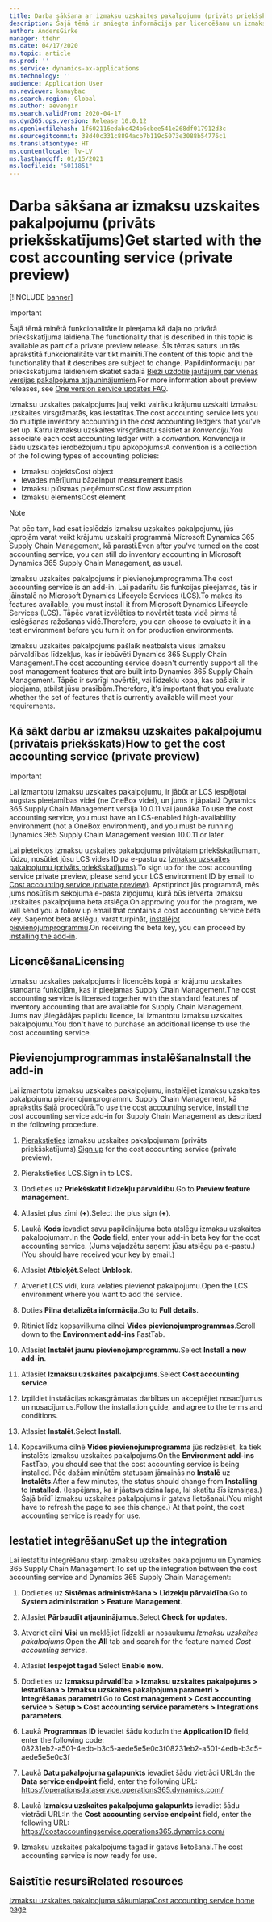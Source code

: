 ```yaml
---
title: Darba sākšana ar izmaksu uzskaites pakalpojumu (privāts priekšskatījums)
description: Šajā tēmā ir sniegta informācija par licencēšanu un izmaksu uzskaites pakalpojuma instalēšanas instrukcijām.
author: AndersGirke
manager: tfehr
ms.date: 04/17/2020
ms.topic: article
ms.prod: ''
ms.service: dynamics-ax-applications
ms.technology: ''
audience: Application User
ms.reviewer: kamaybac
ms.search.region: Global
ms.author: aevengir
ms.search.validFrom: 2020-04-17
ms.dyn365.ops.version: Release 10.0.12
ms.openlocfilehash: 1f602116edabc424b6cbee541e268df017912d3c
ms.sourcegitcommit: 38d40c331c8894acb7b119c5073e3088b54776c1
ms.translationtype: HT
ms.contentlocale: lv-LV
ms.lasthandoff: 01/15/2021
ms.locfileid: "5011851"
---
```

# <a name="get-started-with-the-cost-accounting-service-private-preview"></a><span data-ttu-id="c3e7d-103">Darba sākšana ar izmaksu uzskaites pakalpojumu (privāts priekšskatījums)</span><span class="sxs-lookup"><span data-stu-id="c3e7d-103">Get started with the cost accounting service (private preview)</span></span>

[!INCLUDE [banner](../includes/banner.md)]

> [!IMPORTANT]
> <span data-ttu-id="c3e7d-104">Šajā tēmā minētā funkcionalitāte ir pieejama kā daļa no privātā priekšskatījuma laidiena.</span><span class="sxs-lookup"><span data-stu-id="c3e7d-104">The functionality that is described in this topic is available as part of a private preview release.</span></span> <span data-ttu-id="c3e7d-105">Šīs tēmas saturs un tās aprakstītā funkcionalitāte var tikt mainīti.</span><span class="sxs-lookup"><span data-stu-id="c3e7d-105">The content of this topic and the functionality that it describes are subject to change.</span></span> <span data-ttu-id="c3e7d-106">Papildinformāciju par priekšskatījuma laidieniem skatiet sadaļā [Bieži uzdotie jautājumi par vienas versijas pakalpojuma atjauninājumiem](../../fin-ops-core/fin-ops/get-started/one-version.md).</span><span class="sxs-lookup"><span data-stu-id="c3e7d-106">For more information about preview releases, see [One version service updates FAQ](../../fin-ops-core/fin-ops/get-started/one-version.md).</span></span>

<span data-ttu-id="c3e7d-107">Izmaksu uzskaites pakalpojums ļauj veikt vairāku krājumu uzskaiti izmaksu uzskaites virsgrāmatās, kas iestatītas.</span><span class="sxs-lookup"><span data-stu-id="c3e7d-107">The cost accounting service lets you do multiple inventory accounting in the cost accounting ledgers that you've set up.</span></span> <span data-ttu-id="c3e7d-108">Katru izmaksu uzskaites virsgrāmatu saistiet ar *konvenciju*.</span><span class="sxs-lookup"><span data-stu-id="c3e7d-108">You associate each cost accounting ledger with a *convention*.</span></span> <span data-ttu-id="c3e7d-109">Konvencija ir šādu uzskaites ierobežojumu tipu apkopojums:</span><span class="sxs-lookup"><span data-stu-id="c3e7d-109">A convention is a collection of the following types of accounting policies:</span></span>

- <span data-ttu-id="c3e7d-110">Izmaksu objekts</span><span class="sxs-lookup"><span data-stu-id="c3e7d-110">Cost object</span></span>
- <span data-ttu-id="c3e7d-111">Ievades mērījumu bāze</span><span class="sxs-lookup"><span data-stu-id="c3e7d-111">Input measurement basis</span></span>
- <span data-ttu-id="c3e7d-112">Izmaksu plūsmas pieņēmums</span><span class="sxs-lookup"><span data-stu-id="c3e7d-112">Cost flow assumption</span></span>
- <span data-ttu-id="c3e7d-113">Izmaksu elements</span><span class="sxs-lookup"><span data-stu-id="c3e7d-113">Cost element</span></span>

> [!NOTE]
> <span data-ttu-id="c3e7d-114">Pat pēc tam, kad esat ieslēdzis izmaksu uzskaites pakalpojumu, jūs joprojām varat veikt krājumu uzskaiti programmā Microsoft Dynamics 365 Supply Chain Management, kā parasti.</span><span class="sxs-lookup"><span data-stu-id="c3e7d-114">Even after you've turned on the cost accounting service, you can still do  inventory accounting in Microsoft Dynamics 365 Supply Chain Management, as usual.</span></span>

<span data-ttu-id="c3e7d-115">Izmaksu uzskaites pakalpojums ir pievienojumprogramma.</span><span class="sxs-lookup"><span data-stu-id="c3e7d-115">The cost accounting service is an add-in.</span></span> <span data-ttu-id="c3e7d-116">Lai padarītu šīs funkcijas pieejamas, tās ir jāinstalē no Microsoft Dynamics Lifecycle Services (LCS).</span><span class="sxs-lookup"><span data-stu-id="c3e7d-116">To makes its features available, you must install it from Microsoft Dynamics Lifecycle Services (LCS).</span></span> <span data-ttu-id="c3e7d-117">Tāpēc varat izvēlēties to novērtēt testa vidē pirms tā ieslēgšanas ražošanas vidē.</span><span class="sxs-lookup"><span data-stu-id="c3e7d-117">Therefore, you can choose to evaluate it in a test environment before you turn it on for production environments.</span></span>

<span data-ttu-id="c3e7d-118">Izmaksu uzskaites pakalpojums pašlaik neatbalsta visus izmaksu pārvaldības līdzekļus, kas ir iebūvēti Dynamics 365 Supply Chain Management.</span><span class="sxs-lookup"><span data-stu-id="c3e7d-118">The cost accounting service doesn't currently support all the cost management features that are built into Dynamics 365 Supply Chain Management.</span></span> <span data-ttu-id="c3e7d-119">Tāpēc ir svarīgi novērtēt, vai līdzekļu kopa, kas pašlaik ir pieejama, atbilst jūsu prasībām.</span><span class="sxs-lookup"><span data-stu-id="c3e7d-119">Therefore, it's important that you evaluate whether the set of features that is currently available will meet your requirements.</span></span>

## <a name="how-to-get-the-cost-accounting-service-private-preview"></a><a name="sign-up"></a><span data-ttu-id="c3e7d-120">Kā sākt darbu ar izmaksu uzskaites pakalpojumu (privātais priekšskats)</span><span class="sxs-lookup"><span data-stu-id="c3e7d-120">How to get the cost accounting service (private preview)</span></span>

> [!IMPORTANT]
> <span data-ttu-id="c3e7d-121">Lai izmantotu izmaksu uzskaites pakalpojumu, ir jābūt ar LCS iespējotai augstas pieejamības videi (ne OneBox videi), un jums ir jāpalaiž Dynamics 365 Supply Chain Management versija 10.0.11 vai jaunāka.</span><span class="sxs-lookup"><span data-stu-id="c3e7d-121">To use the cost accounting service, you must have an LCS-enabled high-availability environment (not a OneBox environment), and you must be running Dynamics 365 Supply Chain Management version 10.0.11 or later.</span></span>

<span data-ttu-id="c3e7d-122">Lai pieteiktos izmaksu uzskaites pakalpojuma privātajam priekšskatījumam, lūdzu, nosūtiet jūsu LCS vides ID pa e-pastu uz [Izmaksu uzskaites pakalpojumu (privāts priekšskatījums)](mailto:aevengir@microsoft.com?subject=Cost%20accounting%20service%20%28private%20preview%29).</span><span class="sxs-lookup"><span data-stu-id="c3e7d-122">To sign up for the cost accounting service private preview, please send your LCS environment ID by email to [Cost accounting service (private preview)](mailto:aevengir@microsoft.com?subject=Cost%20accounting%20service%20%28private%20preview%29).</span></span> <span data-ttu-id="c3e7d-123">Apstiprinot jūs programmā, mēs jums nosūtīsim sekojuma e-pasta ziņojumu, kurā būs ietverta izmaksu uzskaites pakalpojuma beta atslēga.</span><span class="sxs-lookup"><span data-stu-id="c3e7d-123">On approving you for the program, we will send you a follow up email that contains a cost accounting service beta key.</span></span> <span data-ttu-id="c3e7d-124">Saņemot beta atslēgu, varat turpināt, [instalējot pievienojumprogrammu](#install).</span><span class="sxs-lookup"><span data-stu-id="c3e7d-124">On receiving the beta key, you can proceed by [installing the add-in](#install).</span></span>

## <a name="licensing"></a><span data-ttu-id="c3e7d-125">Licencēšana</span><span class="sxs-lookup"><span data-stu-id="c3e7d-125">Licensing</span></span>

<span data-ttu-id="c3e7d-126">Izmaksu uzskaites pakalpojums ir licencēts kopā ar krājumu uzskaites standarta funkcijām, kas ir pieejamas Supply Chain Management.</span><span class="sxs-lookup"><span data-stu-id="c3e7d-126">The cost accounting service is licensed together with the standard features of inventory accounting that are available for Supply Chain Management.</span></span> <span data-ttu-id="c3e7d-127">Jums nav jāiegādājas papildu licence, lai izmantotu izmaksu uzskaites pakalpojumu.</span><span class="sxs-lookup"><span data-stu-id="c3e7d-127">You don't have to purchase an additional license to use the cost accounting service.</span></span>

## <a name="install-the-add-in"></a><a name="install"></a><span data-ttu-id="c3e7d-128">Pievienojumprogrammas instalēšana</span><span class="sxs-lookup"><span data-stu-id="c3e7d-128">Install the add-in</span></span>

<span data-ttu-id="c3e7d-129">Lai izmantotu izmaksu uzskaites pakalpojumu, instalējiet izmaksu uzskaites pakalpojumu pievienojumprogrammu Supply Chain Management, kā aprakstīts šajā procedūrā.</span><span class="sxs-lookup"><span data-stu-id="c3e7d-129">To use the cost accounting service, install the cost accounting service add-in for Supply Chain Management as described in the following procedure.</span></span>

1. <span data-ttu-id="c3e7d-130">[Pierakstieties](#sign-up) izmaksu uzskaites pakalpojumam (privāts priekšskatījums).</span><span class="sxs-lookup"><span data-stu-id="c3e7d-130">[Sign up](#sign-up) for the cost accounting service (private preview).</span></span>

1. <span data-ttu-id="c3e7d-131">Pierakstieties LCS.</span><span class="sxs-lookup"><span data-stu-id="c3e7d-131">Sign in to LCS.</span></span>

1. <span data-ttu-id="c3e7d-132">Dodieties uz **Priekšskatīt līdzekļu pārvaldību**.</span><span class="sxs-lookup"><span data-stu-id="c3e7d-132">Go to **Preview feature management**.</span></span>

1. <span data-ttu-id="c3e7d-133">Atlasiet plus zīmi (**+**).</span><span class="sxs-lookup"><span data-stu-id="c3e7d-133">Select the plus sign (**+**).</span></span>

1. <span data-ttu-id="c3e7d-134">Laukā **Kods** ievadiet savu papildinājuma beta atslēgu izmaksu uzskaites pakalpojumam.</span><span class="sxs-lookup"><span data-stu-id="c3e7d-134">In the **Code** field, enter your add-in beta key for the cost accounting service.</span></span> <span data-ttu-id="c3e7d-135">(Jums vajadzētu saņemt jūsu atslēgu pa e-pastu.)</span><span class="sxs-lookup"><span data-stu-id="c3e7d-135">(You should have received your key by email.)</span></span>

1. <span data-ttu-id="c3e7d-136">Atlasiet **Atbloķēt**.</span><span class="sxs-lookup"><span data-stu-id="c3e7d-136">Select **Unblock**.</span></span>

1. <span data-ttu-id="c3e7d-137">Atveriet LCS vidi, kurā vēlaties pievienot pakalpojumu.</span><span class="sxs-lookup"><span data-stu-id="c3e7d-137">Open the LCS environment where you want to add the service.</span></span>

1. <span data-ttu-id="c3e7d-138">Doties **Pilna detalizēta informācija**.</span><span class="sxs-lookup"><span data-stu-id="c3e7d-138">Go to **Full details**.</span></span>

1. <span data-ttu-id="c3e7d-139">Ritiniet līdz kopsavilkuma cilnei **Vides pievienojumprogrammas**.</span><span class="sxs-lookup"><span data-stu-id="c3e7d-139">Scroll down to the **Environment add-ins** FastTab.</span></span>

1. <span data-ttu-id="c3e7d-140">Atlasiet **Instalēt jaunu pievienojumprogrammu**.</span><span class="sxs-lookup"><span data-stu-id="c3e7d-140">Select **Install a new add-in**.</span></span>

1. <span data-ttu-id="c3e7d-141">Atlasiet **Izmaksu uzskaites pakalpojums**.</span><span class="sxs-lookup"><span data-stu-id="c3e7d-141">Select **Cost accounting service**.</span></span>

1. <span data-ttu-id="c3e7d-142">Izpildiet instalācijas rokasgrāmatas darbības un akceptējiet nosacījumus un nosacījumus.</span><span class="sxs-lookup"><span data-stu-id="c3e7d-142">Follow the installation guide, and agree to the terms and conditions.</span></span>

1. <span data-ttu-id="c3e7d-143">Atlasiet **Instalēt**.</span><span class="sxs-lookup"><span data-stu-id="c3e7d-143">Select **Install**.</span></span>

1. <span data-ttu-id="c3e7d-144">Kopsavilkuma cilnē **Vides pievienojumprogramma** jūs redzēsiet, ka tiek instalēts izmaksu uzskaites pakalpojums.</span><span class="sxs-lookup"><span data-stu-id="c3e7d-144">On the **Environment add-ins** FastTab, you should see that the cost accounting service is being installed.</span></span> <span data-ttu-id="c3e7d-145">Pēc dažām minūtēm statusam jāmainās no **Instalē** uz **Instalēts**.</span><span class="sxs-lookup"><span data-stu-id="c3e7d-145">After a few minutes, the status should change from **Installing** to **Installed**.</span></span> <span data-ttu-id="c3e7d-146">(Iespējams, ka ir jāatsvaidzina lapa, lai skatītu šīs izmaiņas.) Šajā brīdī izmaksu uzskaites pakalpojums ir gatavs lietošanai.</span><span class="sxs-lookup"><span data-stu-id="c3e7d-146">(You might have to refresh the page to see this change.) At that point, the cost accounting service is ready for use.</span></span>

## <a name="set-up-the-integration"></a><span data-ttu-id="c3e7d-147">Iestatiet integrēšanu</span><span class="sxs-lookup"><span data-stu-id="c3e7d-147">Set up the integration</span></span>

<span data-ttu-id="c3e7d-148">Lai iestatītu integrēšanu starp izmaksu uzskaites pakalpojumu un Dynamics 365 Supply Chain Management:</span><span class="sxs-lookup"><span data-stu-id="c3e7d-148">To set up the integration between the cost accounting service and Dynamics 365 Supply Chain Management:</span></span>

1. <span data-ttu-id="c3e7d-149">Dodieties uz **Sistēmas administrēšana > Līdzekļu pārvaldība**.</span><span class="sxs-lookup"><span data-stu-id="c3e7d-149">Go to **System administration > Feature Management**.</span></span>

1. <span data-ttu-id="c3e7d-150">Atlasiet **Pārbaudīt atjauninājumus**.</span><span class="sxs-lookup"><span data-stu-id="c3e7d-150">Select **Check for updates**.</span></span>

1. <span data-ttu-id="c3e7d-151">Atveriet cilni **Visi** un meklējiet līdzekli ar nosaukumu *Izmaksu uzskaites pakalpojums*.</span><span class="sxs-lookup"><span data-stu-id="c3e7d-151">Open the **All** tab and search for the feature named *Cost accounting service*.</span></span>

1. <span data-ttu-id="c3e7d-152">Atlasiet **Iespējot tagad**.</span><span class="sxs-lookup"><span data-stu-id="c3e7d-152">Select **Enable now**.</span></span>

1. <span data-ttu-id="c3e7d-153">Dodieties uz **Izmaksu pārvaldība > Izmaksu uzskaites pakalpojums > Iestatīšana > Izmaksu uzskaites pakalpojuma parametri > Integrēšanas parametri**.</span><span class="sxs-lookup"><span data-stu-id="c3e7d-153">Go to **Cost management > Cost accounting service > Setup > Cost accounting service parameters > Integrations parameters**.</span></span>

1. <span data-ttu-id="c3e7d-154">Laukā **Programmas ID** ievadiet šādu kodu:</span><span class="sxs-lookup"><span data-stu-id="c3e7d-154">In the **Application ID** field, enter the following code:</span></span><br> <span data-ttu-id="c3e7d-155">08231eb2-a501-4edb-b3c5-aede5e5e0c3f</span><span class="sxs-lookup"><span data-stu-id="c3e7d-155">08231eb2-a501-4edb-b3c5-aede5e5e0c3f</span></span>

1. <span data-ttu-id="c3e7d-156">Laukā **Datu pakalpojuma galapunkts** ievadiet šādu vietrādi URL:</span><span class="sxs-lookup"><span data-stu-id="c3e7d-156">In the **Data service endpoint** field, enter the following URL:</span></span><br>https://operationsdataservice.operations365.dynamics.com/

1. <span data-ttu-id="c3e7d-157">Laukā **Izmaksu uzskaites pakalpojuma galapunkts** ievadiet šādu vietrādi URL:</span><span class="sxs-lookup"><span data-stu-id="c3e7d-157">In the **Cost accounting service endpoint** field, enter the following URL:</span></span><br>https://costaccountingservice.operations365.dynamics.com/

1. <span data-ttu-id="c3e7d-158">Izmaksu uzskaites pakalpojums tagad ir gatavs lietošanai.</span><span class="sxs-lookup"><span data-stu-id="c3e7d-158">The cost accounting service is now ready for use.</span></span>

## <a name="related-resources"></a><span data-ttu-id="c3e7d-159">Saistītie resursi</span><span class="sxs-lookup"><span data-stu-id="c3e7d-159">Related resources</span></span>

[<span data-ttu-id="c3e7d-160">Izmaksu uzskaites pakalpojuma sākumlapa</span><span class="sxs-lookup"><span data-stu-id="c3e7d-160">Cost accounting service home page</span></span>](cost-accounting-service-home.md)
